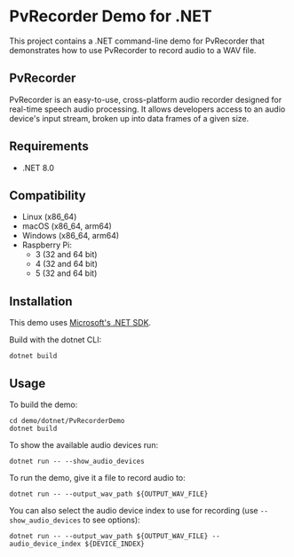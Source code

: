 # PvRecorder Demo for .NET

This project contains a .NET command-line demo for PvRecorder that demonstrates how to use PvRecorder to record audio to a WAV file.

## PvRecorder

PvRecorder is an easy-to-use, cross-platform audio recorder designed for real-time speech audio processing. It allows developers access to an audio device's input stream, broken up into data frames of a given size.

## Requirements

- .NET 8.0

## Compatibility

- Linux (x86_64)
- macOS (x86_64, arm64)
- Windows (x86_64, arm64)
- Raspberry Pi:
  - 3 (32 and 64 bit)
  - 4 (32 and 64 bit)
  - 5 (32 and 64 bit)

## Installation

This demo uses [Microsoft's .NET SDK](https://dotnet.microsoft.com/download).

Build with the dotnet CLI:

```console
dotnet build
```

## Usage

To build the demo:

```console
cd demo/dotnet/PvRecorderDemo
dotnet build
```

To show the available audio devices run:

```console
dotnet run -- --show_audio_devices
```

To run the demo, give it a file to record audio to:

```console
dotnet run -- --output_wav_path ${OUTPUT_WAV_FILE}
```

You can also select the audio device index to use for recording (use `--show_audio_devices` to see options):

```console
dotnet run -- --output_wav_path ${OUTPUT_WAV_FILE} --audio_device_index ${DEVICE_INDEX}
```
